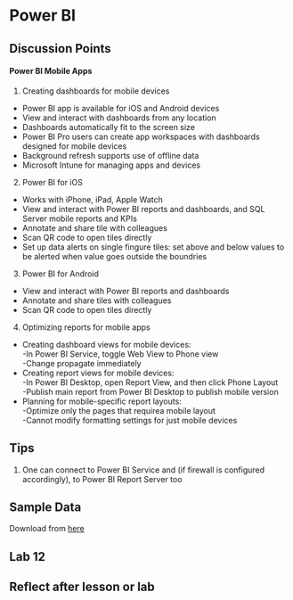 # Power BI

## Discussion Points
#### Power BI Mobile Apps
1. Creating dashboards for mobile devices  
- Power BI app is available for iOS and Android devices  
- View and interact with dashboards from any location  
- Dashboards automatically fit to the screen size  
- Power BI Pro users can create app workspaces with dashboards designed for mobile devices  
- Background refresh supports use of offline data  
- Microsoft Intune for managing apps and devices  
2. Power BI for iOS  
- Works with iPhone, iPad, Apple Watch  
- View and interact with Power BI reports and dashboards, and SQL Server mobile reports and KPIs  
- Annotate and share tile with colleagues  
- Scan QR code to open tiles directly  
- Set up data alerts on single fingure tiles: set above and below values to be alerted when value goes outside the boundries  
3. Power BI for Android  
- View and interact with Power BI reports and dashboards  
- Annotate and share tiles with colleagues  
- Scan QR code to open tiles directly  
4. Optimizing reports for mobile apps  
- Creating dashboard views for mobile devices:  
-In Power BI Service, toggle Web View to Phone view  
-Change propagate immediately  
- Creating report views for mobile devices:  
-In Power BI Desktop, open Report View, and then click Phone Layout  
-Publish main report from Power BI Desktop to publish mobile version  
- Planning for mobile-specific report layouts:  
-Optimize only the pages that requirea mobile layout  
-Cannot modify formatting settings for just mobile devices 

## Tips
1. One can connect to Power BI Service and (if firewall is configured accordingly), to Power BI Report Server too

## Sample Data
Download from [here](https://docs.microsoft.com/en-us/power-bi/create-reports/sample-datasets)

## Lab 12


## Reflect after lesson or lab


